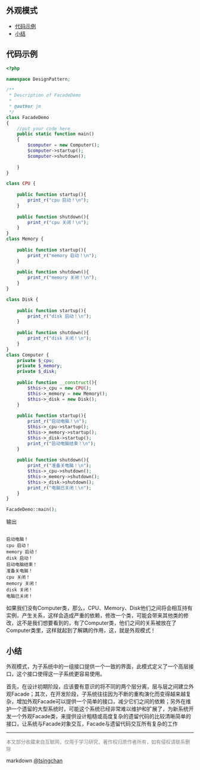 外观模式
----
<!-- TOC -->

- [代码示例](#代码示例)
- [小结](#小结)

<!-- /TOC -->
## 代码示例

```php
<?php

namespace DesignPattern;

/**
 * Description of FacadeDemo
 *
 * @author jm
 */
class FacadeDemo
{
    //put your code here
    public static function main()
    {
        $computer = new Computer();
        $computer->startup();
        $computer->shutdown();
            
    }
}

class CPU {  
      
    public function startup(){  
        print_r("cpu 启动！\n");  
    }  
      
    public function shutdown(){  
        print_r("cpu 关闭！\n");  
    }  
}  
class Memory {  
      
    public function startup(){  
        print_r("memory 启动！\n");  
    }  
      
    public function shutdown(){  
        print_r("memory 关闭！\n");  
    }  
}  

class Disk {  
      
    public function startup(){  
        print_r("disk 启动！\n");  
    }  
      
    public function shutdown(){  
        print_r("disk 关闭！\n");  
    }  
}  
class Computer {  
    private $_cpu;  
    private $_memory;  
    private $_disk;  
      
    public function __construct(){  
        $this->_cpu = new CPU();  
        $this->_memory = new Memory();  
        $this->_disk = new Disk();  
    }  
      
    public function startup(){  
        print_r("启动电脑！\n");  
        $this->_cpu->startup();  
        $this->_memory->startup();  
        $this->_disk->startup();  
        print_r("启动电脑结束！\n");  
    }  
      
    public function shutdown(){  
        print_r("准备关电脑！\n");  
        $this->_cpu->shutdown();  
        $this->_memory->shutdown();  
        $this->_disk->shutdown();  
        print_r("电脑已关闭！\n");  
    }  
}  

FacadeDemo::main();


```
输出
```

启动电脑！
cpu 启动！
memory 启动！
disk 启动！
启动电脑结束！
准备关电脑！
cpu 关闭！
memory 关闭！
disk 关闭！
电脑已关闭！

```

如果我们没有Computer类，那么，CPU、Memory、Disk他们之间将会相互持有实例，产生关系，这样会造成严重的依赖，修改一个类，可能会带来其他类的修改，这不是我们想要看到的，有了Computer类，他们之间的关系被放在了Computer类里，这样就起到了解耦的作用，这，就是外观模式！

## 小结



外观模式，为子系统中的一组接口提供一个一致的界面，此模式定义了一个高层接口，这个接口使得这一子系统更容易使用。

首先，在设计初期阶段，应该要有意识的将不同的两个层分离，层与层之间建立外观Facade；其次，在开发阶段，子系统往往因为不断的重构演化而变得越来越复杂，增加外观Facade可以提供一个简单的接口，减少它们之间的依赖；另外在维护一个遗留的大型系统时，可能这个系统已经非常难以维护和扩展了，为新系统开发一个外观Facade类，来提供设计粗糙或高度复杂的遗留代码的比较清晰简单的接口，让系统与Facade对象交互，Facade与遗留代码交互所有复杂的工作

----

<font size=2 color='grey'>本文部分收藏来自互联网，仅用于学习研究，著作权归原作者所有，如有侵权请联系删除</font>

markdown [@tsingchan](https://github.com/tsingchan) 